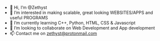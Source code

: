 - 👋 Hi, I’m @Zethyst
- 👀 I’m interested in making scalable, great looking WEBSITES/APPS and useful PROGRAMS
- 🌱 I’m currently learning C++, Python, HTML, CSS & Javascript
- 💞️ I’m looking to collaborate on Web Development and App development
- 📫 Contact me on zethyst@protonmail.com

<!---
Zethyst/Zethyst is a ✨ special ✨ repository because its `README.md` (this file) appears on your GitHub profile.
You can click the Preview link to take a look at your changes.
--->
